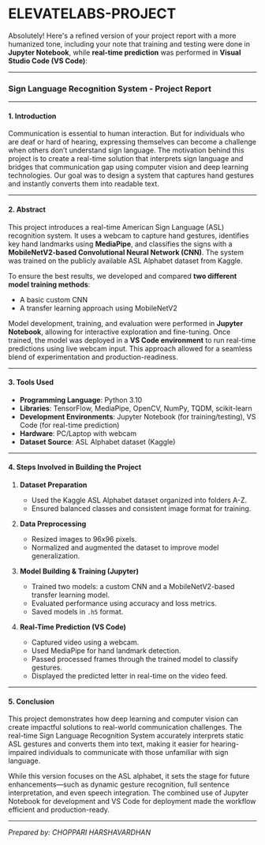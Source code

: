 # ELEVATELABS-PROJECT

Absolutely! Here's a refined version of your project report with a more humanized tone, including your note that training and testing were done in **Jupyter Notebook**, while **real-time prediction** was performed in **Visual Studio Code (VS Code)**:

---

### **Sign Language Recognition System - Project Report**

---

#### **1. Introduction**

Communication is essential to human interaction. But for individuals who are deaf or hard of hearing, expressing themselves can become a challenge when others don’t understand sign language. The motivation behind this project is to create a real-time solution that interprets sign language and bridges that communication gap using computer vision and deep learning technologies. Our goal was to design a system that captures hand gestures and instantly converts them into readable text.

---

#### **2. Abstract**

This project introduces a real-time American Sign Language (ASL) recognition system. It uses a webcam to capture hand gestures, identifies key hand landmarks using **MediaPipe**, and classifies the signs with a **MobileNetV2-based Convolutional Neural Network (CNN)**. The system was trained on the publicly available ASL Alphabet dataset from Kaggle.

To ensure the best results, we developed and compared **two different model training methods**:

* A basic custom CNN
* A transfer learning approach using MobileNetV2

Model development, training, and evaluation were performed in **Jupyter Notebook**, allowing for interactive exploration and fine-tuning. Once trained, the model was deployed in a **VS Code environment** to run real-time predictions using live webcam input. This approach allowed for a seamless blend of experimentation and production-readiness.

---

#### **3. Tools Used**

* **Programming Language**: Python 3.10
* **Libraries**: TensorFlow, MediaPipe, OpenCV, NumPy, TQDM, scikit-learn
* **Development Environments**: Jupyter Notebook (for training/testing), VS Code (for real-time prediction)
* **Hardware**: PC/Laptop with webcam
* **Dataset Source**: ASL Alphabet dataset (Kaggle)

---

#### **4. Steps Involved in Building the Project**

1. **Dataset Preparation**

   * Used the Kaggle ASL Alphabet dataset organized into folders A-Z.
   * Ensured balanced classes and consistent image format for training.

2. **Data Preprocessing**

   * Resized images to 96x96 pixels.
   * Normalized and augmented the dataset to improve model generalization.

3. **Model Building & Training (Jupyter)**

   * Trained two models: a custom CNN and a MobileNetV2-based transfer learning model.
   * Evaluated performance using accuracy and loss metrics.
   * Saved models in `.h5` format.

4. **Real-Time Prediction (VS Code)**

   * Captured video using a webcam.
   * Used MediaPipe for hand landmark detection.
   * Passed processed frames through the trained model to classify gestures.
   * Displayed the predicted letter in real-time on the video feed.

---

#### **5. Conclusion**

This project demonstrates how deep learning and computer vision can create impactful solutions to real-world communication challenges. The real-time Sign Language Recognition System accurately interprets static ASL gestures and converts them into text, making it easier for hearing-impaired individuals to communicate with those unfamiliar with sign language.

While this version focuses on the ASL alphabet, it sets the stage for future enhancements—such as dynamic gesture recognition, full sentence interpretation, and even speech integration. The combined use of Jupyter Notebook for development and VS Code for deployment made the workflow efficient and production-ready.

---

*Prepared by: CHOPPARI HARSHAVARDHAN*



